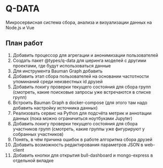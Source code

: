 # Q-DATA

Микросервисная система сбора, анализа и визуализации данных на Node.js и Vue

## План работ

1. Добавить процессор для агрегации и анонимизации пользователей
2. Создать пакет @types/q-data для шеринга моделей с другими проектами, где будут использоваться данные
3. Для инструмента Bauman Graph добавить
4. Добавить этап сбора пользователей на основании частотности упоминаний среди неизвестных id друзей
5. Добавить локигу проверки текущего состояния для сбора групп (смотреть, какие поисковые запросы уже встречаются в списке групп)
6. Встроить Bauman Graph в docker-compose (для этого там надо добавить настройку источника данных)
7. Реализовать сервис на Python для подсчёта метрик и аннотации данных (пока можно ограничиться ноутбуками Jupyter)
8. Добавить локигу проверки текущего состояния для сбора участников групп (смотреть, какие группы уже фигурируют у собранных участников)
9. Понять, в чём причина ошибок в работе алгоритма сбора друзей
10. Добавить возможность редактирования параметров JSON в web-client
11. Добавить кнопки для открытия bull-dashboard и mongo-express в отдельной вкладке
